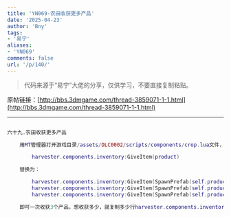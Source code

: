 ```yaml
---
title: 'YN069-农田收获更多产品'
date: '2025-04-23'
author: 'Bny'
tags:
- '易宁'
aliases:
- 'YN069'
comments: false
url: '/p/140/'
---
```


> 代码来源于“易宁”大佬的分享，仅供学习，不要直接复制粘贴。

原帖链接：[http://bbs.3dmgame.com/thread-3859071-1-1.html](http://bbs.3dmgame.com/thread-3859071-1-1.html)

---

```lua  

六十九.农田收获更多产品

	用MT管理器打开游戏目录/assets/DLC0002/scripts/components/crop.lua文件，将以下内容：

		harvester.components.inventory:GiveItem(product)

	替换为：

		harvester.components.inventory:GiveItem(SpawnPrefab(self.product_prefab))
		harvester.components.inventory:GiveItem(SpawnPrefab(self.product_prefab))
		harvester.components.inventory:GiveItem(SpawnPrefab(self.product_prefab))

	即可一次收获3个产品，想收获多少，就复制多少行harvester.components.inventory:GiveItem(SpawnPrefab(self.product_prefab))即可

```  

